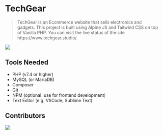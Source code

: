# TechGear

<blockquote>
  TechGear is an Ecommerce website that sells electronics and gadgets. This project is built using Alpine JS and Tailwind CSS on top of Vanilla PHP. You can visit the live status of the site https://www.techgear.studio/.
</blockquote>
  
<p>
  <img src="https://github.com/lenard123/techgear/workflows/Deploy/badge.svg" />
</p>

## Tools Needed
- PHP (v7.4 or higher)
- MySQL (or MariaDB)
- Composer
- Git
- NPM (optional: use for frontend development)
- Text Editor (e.g. VSCode, Sublime Text)

## Contributors

<a href="https://github.com/lenard123/techgear/graphs/contributors">
  <img src="https://contrib.rocks/image?repo=lenard123/techgear" />
</a>
